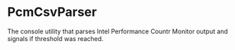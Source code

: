 # PcmCsvParser
The console utility that parses Intel Performance Countr Monitor output and signals if threshold was reached.
